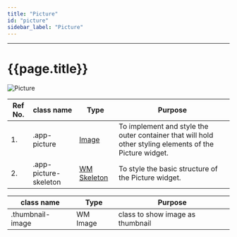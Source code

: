 ```yaml
---
title: "Picture"
id: "picture"
sidebar_label: "Picture"
---
```

---


# {{page.title}}

![Picture](/learn/assets/react-native-styles/picture.png)

| Ref No. | class name  | Type | Purpose |
| ---- |-----------|---------|---------|
| 1. |.app-picture|[Image](../image/) |To implement and style the outer container that will hold other styling elements of the Picture widget.|
| 2. |.app-picture-skeleton| [WM Skeleton](../../basic/skeleton) | To style the basic structure of the Picture widget.|

| class name | Type | Purpose |
|-----------|---------|---------|
|.thumbnail-image|WM Image| class to show image as thumbnail|
